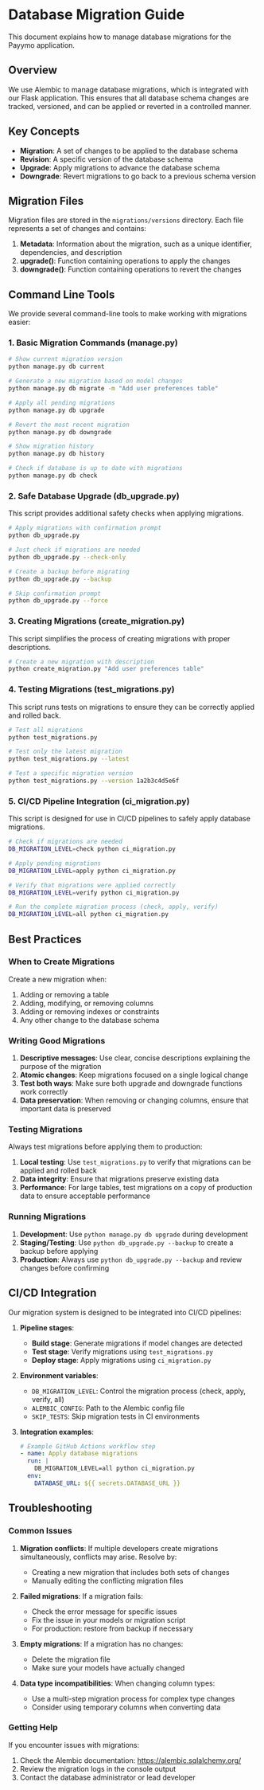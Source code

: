 # Database Migration Guide

This document explains how to manage database migrations for the Payymo application.

## Overview

We use Alembic to manage database migrations, which is integrated with our Flask application. This ensures that all database schema changes are tracked, versioned, and can be applied or reverted in a controlled manner.

## Key Concepts

- **Migration**: A set of changes to be applied to the database schema
- **Revision**: A specific version of the database schema
- **Upgrade**: Apply migrations to advance the database schema
- **Downgrade**: Revert migrations to go back to a previous schema version

## Migration Files

Migration files are stored in the `migrations/versions` directory. Each file represents a set of changes and contains:

1. **Metadata**: Information about the migration, such as a unique identifier, dependencies, and description
2. **upgrade()**: Function containing operations to apply the changes
3. **downgrade()**: Function containing operations to revert the changes

## Command Line Tools

We provide several command-line tools to make working with migrations easier:

### 1. Basic Migration Commands (manage.py)

```bash
# Show current migration version
python manage.py db current

# Generate a new migration based on model changes
python manage.py db migrate -m "Add user preferences table"

# Apply all pending migrations
python manage.py db upgrade

# Revert the most recent migration
python manage.py db downgrade

# Show migration history
python manage.py db history

# Check if database is up to date with migrations
python manage.py db check
```

### 2. Safe Database Upgrade (db_upgrade.py)

This script provides additional safety checks when applying migrations.

```bash
# Apply migrations with confirmation prompt
python db_upgrade.py

# Just check if migrations are needed
python db_upgrade.py --check-only

# Create a backup before migrating
python db_upgrade.py --backup

# Skip confirmation prompt
python db_upgrade.py --force
```

### 3. Creating Migrations (create_migration.py)

This script simplifies the process of creating migrations with proper descriptions.

```bash
# Create a new migration with description
python create_migration.py "Add user preferences table"
```

### 4. Testing Migrations (test_migrations.py)

This script runs tests on migrations to ensure they can be correctly applied and rolled back.

```bash
# Test all migrations
python test_migrations.py

# Test only the latest migration
python test_migrations.py --latest

# Test a specific migration version
python test_migrations.py --version 1a2b3c4d5e6f
```

### 5. CI/CD Pipeline Integration (ci_migration.py)

This script is designed for use in CI/CD pipelines to safely apply database migrations.

```bash
# Check if migrations are needed
DB_MIGRATION_LEVEL=check python ci_migration.py

# Apply pending migrations
DB_MIGRATION_LEVEL=apply python ci_migration.py

# Verify that migrations were applied correctly
DB_MIGRATION_LEVEL=verify python ci_migration.py

# Run the complete migration process (check, apply, verify)
DB_MIGRATION_LEVEL=all python ci_migration.py
```

## Best Practices

### When to Create Migrations

Create a new migration when:

1. Adding or removing a table
2. Adding, modifying, or removing columns
3. Adding or removing indexes or constraints
4. Any other change to the database schema

### Writing Good Migrations

1. **Descriptive messages**: Use clear, concise descriptions explaining the purpose of the migration
2. **Atomic changes**: Keep migrations focused on a single logical change
3. **Test both ways**: Make sure both upgrade and downgrade functions work correctly
4. **Data preservation**: When removing or changing columns, ensure that important data is preserved

### Testing Migrations

Always test migrations before applying them to production:

1. **Local testing**: Use `test_migrations.py` to verify that migrations can be applied and rolled back
2. **Data integrity**: Ensure that migrations preserve existing data
3. **Performance**: For large tables, test migrations on a copy of production data to ensure acceptable performance

### Running Migrations

1. **Development**: Use `python manage.py db upgrade` during development
2. **Staging/Testing**: Use `python db_upgrade.py --backup` to create a backup before applying
3. **Production**: Always use `python db_upgrade.py --backup` and review changes before confirming

## CI/CD Integration

Our migration system is designed to be integrated into CI/CD pipelines:

1. **Pipeline stages**:
   - **Build stage**: Generate migrations if model changes are detected
   - **Test stage**: Verify migrations using `test_migrations.py`
   - **Deploy stage**: Apply migrations using `ci_migration.py`

2. **Environment variables**:
   - `DB_MIGRATION_LEVEL`: Control the migration process (check, apply, verify, all)
   - `ALEMBIC_CONFIG`: Path to the Alembic config file
   - `SKIP_TESTS`: Skip migration tests in CI environments

3. **Integration examples**:
   ```yaml
   # Example GitHub Actions workflow step
   - name: Apply database migrations
     run: |
       DB_MIGRATION_LEVEL=all python ci_migration.py
     env:
       DATABASE_URL: ${{ secrets.DATABASE_URL }}
   ```

## Troubleshooting

### Common Issues

1. **Migration conflicts**: If multiple developers create migrations simultaneously, conflicts may arise. Resolve by:
   - Creating a new migration that includes both sets of changes
   - Manually editing the conflicting migration files

2. **Failed migrations**: If a migration fails:
   - Check the error message for specific issues
   - Fix the issue in your models or migration script
   - For production: restore from backup if necessary

3. **Empty migrations**: If a migration has no changes:
   - Delete the migration file
   - Make sure your models have actually changed

4. **Data type incompatibilities**: When changing column types:
   - Use a multi-step migration process for complex type changes
   - Consider using temporary columns when converting data

### Getting Help

If you encounter issues with migrations:

1. Check the Alembic documentation: https://alembic.sqlalchemy.org/
2. Review the migration logs in the console output
3. Contact the database administrator or lead developer